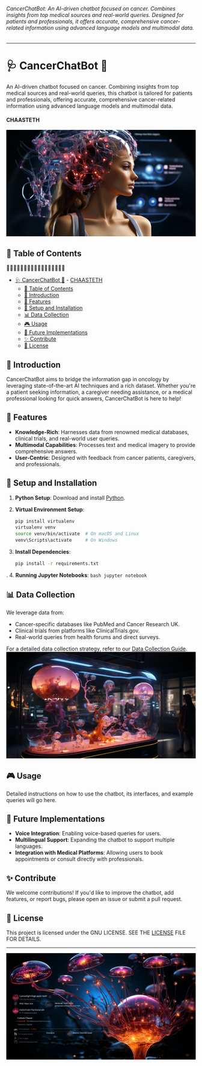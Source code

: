 ###### CancerChatBot: An AI-driven chatbot focused on cancer. Combines insights from top medical sources and real-world queries. Designed for patients and professionals, it offers accurate, comprehensive cancer-related information using advanced language models and multimodal data.

---

# 🩺 CancerChatBot 🧬
An AI-driven chatbot focused on cancer. Combining insights from top medical sources and real-world queries, this chatbot is tailored for patients and professionals, offering accurate, comprehensive cancer-related information using advanced language models and multimodal data.
#### CHAASTETH
![CHAASTETH](images/banner.png)

## 📖 Table of Contents

🧬🧬🧬🧬🧬🧬🧬🧬🧬🧬🧬🧬🧬🧬🧬🧬🧬
- [🩺 CancerChatBot 🧬](#-cancerchatbot-)
      - [CHAASTETH](#chaasteth)
  - [📖 Table of Contents](#-table-of-contents)
  - [🌟 Introduction](#-introduction)
  - [🚀 Features](#-features)
  - [💼 Setup and Installation](#-setup-and-installation)
  - [📊 Data Collection](#-data-collection)
  - [🎮 Usage](#-usage)
  - [🌱 Future Implementations](#-future-implementations)
  - [✨ Contribute](#-contribute)
  - [📜 License](#-license)

## 🌟 Introduction

CancerChatBot aims to bridge the information gap in oncology by leveraging state-of-the-art AI techniques and a rich dataset. Whether you're a patient seeking information, a caregiver needing assistance, or a medical professional looking for quick answers, CancerChatBot is here to help!

## 🚀 Features

- **Knowledge-Rich**: Harnesses data from renowned medical databases, clinical trials, and real-world user queries.
- **Multimodal Capabilities**: Processes text and medical imagery to provide comprehensive answers.
- **User-Centric**: Designed with feedback from cancer patients, caregivers, and professionals.

## 💼 Setup and Installation

1. **Python Setup**: Download and install [Python](https://www.python.org/downloads/).
2. **Virtual Environment Setup**:
    ```bash
    pip install virtualenv
    virtualenv venv
    source venv/bin/activate  # On macOS and Linux
    venv\Scripts\activate     # On Windows
    ```

3. **Install Dependencies**:
    ```bash
    pip install -r requirements.txt
    ```
.
4. **Running Jupyter Notebooks**:
    ```bash
    jupyter notebook
    ```

## 📊 Data Collection

We leverage data from:
- Cancer-specific databases like PubMed and Cancer Research UK.
- Clinical trials from platforms like ClinicalTrials.gov.
- Real-world queries from health forums and direct surveys.

For a detailed data collection strategy, refer to our [Data Collection Guide](path_to_data_collection_guide.md).
![Alt text](images/image.png)
## 🎮 Usage

Detailed instructions on how to use the chatbot, its interfaces, and example queries will go here.

## 🌱 Future Implementations

- **Voice Integration**: Enabling voice-based queries for users.
- **Multilingual Support**: Expanding the chatbot to support multiple languages.
- **Integration with Medical Platforms**: Allowing users to book appointments or consult directly with professionals.

## ✨ Contribute

We welcome contributions! If you'd like to improve the chatbot, add features, or report bugs, please open an issue or submit a pull request.

## 📜 License

This project is licensed under the GNU LICENSE. SEE THE [LICENSE](LICENSE) FILE FOR DETAILS.

---
![Alt text](images/image0.png)